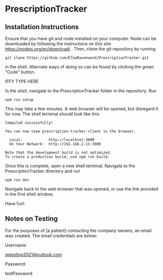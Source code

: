 # PrescriptionTracker

## Installation Instructions 
Ensure that you have git and node installed on your computer. Node can be downloaded by following the instructions on this site: https://nodejs.org/en/download/ . Then, clone the git repository by running 

```git clone https://github.com/ElkaRavenwood/PrescriptionTracker.git```

in the shell. Alternate ways of doing so can be found by clicking the green "Code" button.

IFFY TYPE HERE

In the shell, navigate to the PrescriptionTracker folder in the repository. Run

```npm run setup```

This may take a few minutes. A web browser will be opened, but disregard it for now. The shell terminal should look like this:
```
Compiled successfully!

You can now view prescription-tracker-client in the browser.

  Local:            http://localhost:3000
  On Your Network:  http://192.168.2.11:3000

Note that the development build is not optimized.
To create a production build, use npm run build.
```
Once this is complete, open a new shell terminal. Navigate to the PrescriptionTracker directory and run

```npm run dev```

Navigate back to the web browser that was opened, or use the link provided in the first shell window.

Have fun!

## Notes on Testing
For the purposes of [a patient] contacting the company owners, an email was created. The email credentials are below:

Username:

jwtesting2021@outlook.com


Password:

testPassword